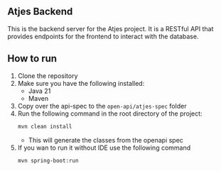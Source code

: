 ## Atjes Backend
This is the backend server for the Atjes project. It is a RESTful API that provides endpoints for the frontend to interact with the database.

## How to run

1. Clone the repository
2. Make sure you have the following installed:
   * Java 21 
   * Maven
3. Copy over the api-spec to the `open-api/atjes-spec` folder
4. Run the following command in the root directory of the project:
   ```bash
   mvn clean install
   ```
   * This will generate the classes from the openapi spec
5. If you wan to run it without IDE use the following command
    ```bash
   mvn spring-boot:run
   ```

